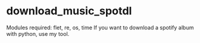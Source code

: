 # download_music_spotdl
Modules required: flet, re, os, time
If you want to download a spotify album with python, use my tool.
